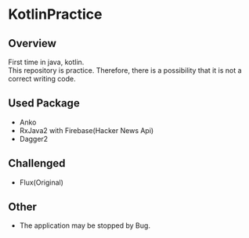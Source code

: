 # KotlinPractice
## Overview
First time in java, kotlin.  
This repository is practice. Therefore, there is a possibility that it is not a correct writing code.

## Used Package
+ Anko
+ RxJava2 with Firebase(Hacker News Api)
+ Dagger2

## Challenged
+ Flux(Original)

## Other
+ The application may be stopped by Bug.
